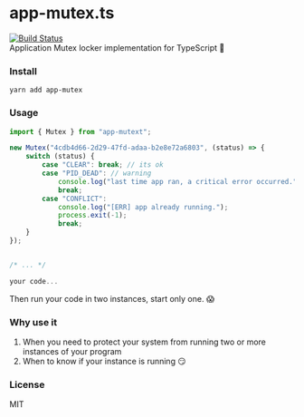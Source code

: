 # app-mutex.ts
[![Build Status](https://travis-ci.org/0xF6/app-mutex.ts.svg?branch=master)](https://travis-ci.org/0xF6/app-mutex.ts)   
Application Mutex locker implementation for TypeScript 🐢


### Install

`yarn add app-mutex`

### Usage

```TypeScript
import { Mutex } from "app-mutext";

new Mutex("4cdb4d66-2d29-47fd-adaa-b2e8e72a6803", (status) => {
    switch (status) {
        case "CLEAR": break; // its ok
        case "PID_DEAD": // warning
            console.log("last time app ran, a critical error occurred.")
            break;
        case "CONFLICT":
            console.log("[ERR] app already running.");
            process.exit(-1);
            break;
    }
});


/* ... */

your code...

```
Then run your code in two instances, start only one. 😱



### Why use it

1. When you need to protect your system from running two or more instances of your program
2. When to know if your instance is running 😏

### License 
MIT

